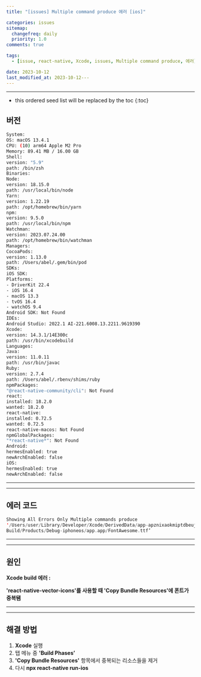 ```yaml
---
title: "[issues] Multiple command produce 에러 [ios]"

categories: issues
sitemap:
  changefreq: daily
  priority: 1.0
comments: true

tags:
  - [issue, react-native, Xcode, issues, Multiple command produce, 에러]

date: 2023-10-12
last_modified_at: 2023-10-12---
---
```


---

<!-- prettier-ignore -->
* this ordered seed list will be replaced by the toc 
{:toc}

## 버전

```bash
System:
OS: macOS 13.4.1
CPU: (10) arm64 Apple M2 Pro
Memory: 89.41 MB / 16.00 GB
Shell:
version: "5.9"
path: /bin/zsh
Binaries:
Node:
version: 18.15.0
path: /usr/local/bin/node
Yarn:
version: 1.22.19
path: /opt/homebrew/bin/yarn
npm:
version: 9.5.0
path: /usr/local/bin/npm
Watchman:
version: 2023.07.24.00
path: /opt/homebrew/bin/watchman
Managers:
CocoaPods:
version: 1.13.0
path: /Users/abel/.gem/bin/pod
SDKs:
iOS SDK:
Platforms:
- DriverKit 22.4
- iOS 16.4
- macOS 13.3
- tvOS 16.4
- watchOS 9.4
Android SDK: Not Found
IDEs:
Android Studio: 2022.1 AI-221.6008.13.2211.9619390
Xcode:
version: 14.3.1/14E300c
path: /usr/bin/xcodebuild
Languages:
Java:
version: 11.0.11
path: /usr/bin/javac
Ruby:
version: 2.7.4
path: /Users/abel/.rbenv/shims/ruby
npmPackages:
"@react-native-community/cli": Not Found
react:
installed: 18.2.0
wanted: 18.2.0
react-native:
installed: 0.72.5
wanted: 0.72.5
react-native-macos: Not Found
npmGlobalPackages:
"*react-native*": Not Found
Android:
hermesEnabled: true
newArchEnabled: false
iOS:
hermesEnabled: true
newArchEnabled: false
```

---

---

## 에러 코드

```swift
Showing All Errors Only Multiple commands produce
'/Users/user/Library/Developer/Xcode/DerivedData/app-apznixaokmiptdbeujrbmpneowhk/
Build/Products/Debug-iphoneos/app.app/FontAwesome.ttf’
```

---

---

## 원인

**Xcode build 에러 :**

**'react-native-vector-icons'를 사용할 때 'Copy Bundle Resources'에 폰트가 중복됌**

---

---

## 해결 방법

1. **Xcode** 실행
2. 탭 메뉴 중 **'Build Phases’**
3. **'Copy Bundle Resources'** 항목에서 중복되는 리소스들을 제거
4. 다시 **npx react-native run-ios**
